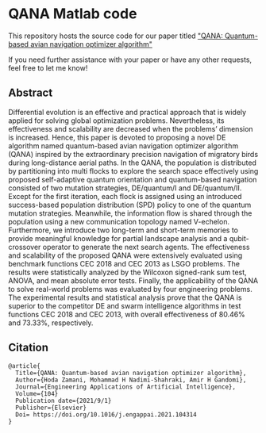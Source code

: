 # QANA Matlab code

This repository hosts the source code for our paper titled ["QANA: Quantum-based avian navigation optimizer algorithm"](https://www.sciencedirect.com/science/article/abs/pii/S0952197621001627)

If you need further assistance with your paper or have any other requests, feel free to let me know!

## Abstract
Differential evolution is an effective and practical approach that is widely applied for solving global optimization problems. Nevertheless, its effectiveness and scalability are decreased when the problems’ dimension is increased. Hence, this paper is devoted to proposing a novel DE algorithm named quantum-based avian navigation optimizer algorithm (QANA) inspired by the extraordinary precision navigation of migratory birds during long-distance aerial paths. In the QANA, the population is distributed by partitioning into multi flocks to explore the search space effectively using proposed self-adaptive quantum orientation and quantum-based navigation consisted of two mutation strategies, DE/quantum/I and DE/quantum/II. Except for the first iteration, each flock is assigned using an introduced success-based population distribution (SPD) policy to one of the quantum mutation strategies. Meanwhile, the information flow is shared through the population using a new communication topology named V-echelon. Furthermore, we introduce two long-term and short-term memories to provide meaningful knowledge for partial landscape analysis and a qubit-crossover operator to generate the next search agents. The effectiveness and scalability of the proposed QANA were extensively evaluated using benchmark functions CEC 2018 and CEC 2013 as LSGO problems. The results were statistically analyzed by the Wilcoxon signed-rank sum test, ANOVA, and mean absolute error tests. Finally, the applicability of the QANA to solve real-world problems was evaluated by four engineering problems. The experimental results and statistical analysis prove that the QANA is superior to the competitor DE and swarm intelligence algorithms in test functions CEC 2018 and CEC 2013, with overall effectiveness of 80.46% and 73.33%, respectively.


## Citation

```
@article{
  Title={QANA: Quantum-based avian navigation optimizer algorithm},
  Author={Hoda Zamani, Mohammad H Nadimi-Shahraki, Amir H Gandomi},
  Journal={Engineering Applications of Artificial Intelligence},
  Volume={104}
  Publication date={2021/9/1}
  Publisher={Elsevier}
  Doi= https://doi.org/10.1016/j.engappai.2021.104314
}
```
